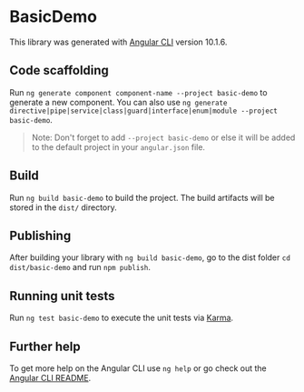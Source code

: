 # BasicDemo

This library was generated with [Angular CLI](https://github.com/angular/angular-cli) version 10.1.6.

## Code scaffolding

Run `ng generate component component-name --project basic-demo` to generate a new component. You can also use `ng generate directive|pipe|service|class|guard|interface|enum|module --project basic-demo`.
> Note: Don't forget to add `--project basic-demo` or else it will be added to the default project in your `angular.json` file. 

## Build

Run `ng build basic-demo` to build the project. The build artifacts will be stored in the `dist/` directory.

## Publishing

After building your library with `ng build basic-demo`, go to the dist folder `cd dist/basic-demo` and run `npm publish`.

## Running unit tests

Run `ng test basic-demo` to execute the unit tests via [Karma](https://karma-runner.github.io).

## Further help

To get more help on the Angular CLI use `ng help` or go check out the [Angular CLI README](https://github.com/angular/angular-cli/blob/master/README.md).
